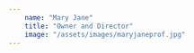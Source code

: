 ```yaml
---
    name: "Mary Jane"
    title: "Owner and Director"
    image: "/assets/images/maryjaneprof.jpg"
---
```


